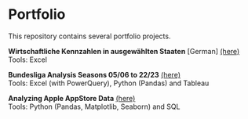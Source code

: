 # Portfolio
This repository contains several portfolio projects.

<b>Wirtschaftliche Kennzahlen in ausgewählten Staaten</b> [German] [(here)](<Wirtschaftliche Kennzahlen in ausgewählten Staaten/README.md>)\
   Tools: Excel

<b>Bundesliga Analysis Seasons 05/06 to 22/23</b> [(here)](<Bundesliga Analysis Seasons 05-06 to 22-23/README.md>)\
Tools: Excel (with PowerQuery), Python (Pandas) and Tableau

<b>Analyzing Apple AppStore Data</b> [(here)](<Analyzing Apple AppStore Data/README.md>)\
Tools: Python (Pandas, Matplotlib, Seaborn) and SQL

